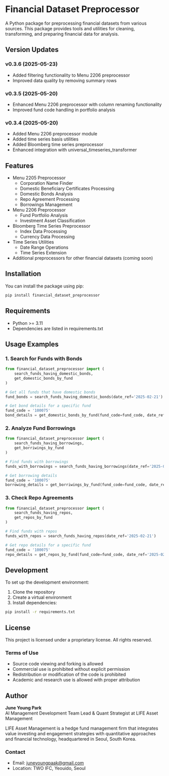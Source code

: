 # Financial Dataset Preprocessor

A Python package for preprocessing financial datasets from various sources. This package provides tools and utilities for cleaning, transforming, and preparing financial data for analysis.

## Version Updates

### v0.3.6 (2025-05-23)
- Added filtering functionality to Menu 2206 preprocessor
- Improved data quality by removing summary rows

### v0.3.5 (2025-05-20)
- Enhanced Menu 2206 preprocessor with column renaming functionality
- Improved fund code handling in portfolio analysis

### v0.3.4 (2025-05-20)
- Added Menu 2206 preprocessor module
- Added time series basis utilities
- Added Bloomberg time series preprocessor
- Enhanced integration with universal_timeseries_transformer

## Features

- Menu 2205 Preprocessor
  - Corporation Name Finder
  - Domestic Beneficiary Certificates Processing
  - Domestic Bonds Analysis
  - Repo Agreement Processing
  - Borrowings Management
- Menu 2206 Preprocessor
  - Fund Portfolio Analysis
  - Investment Asset Classification
- Bloomberg Time Series Preprocessor
  - Index Data Processing
  - Currency Data Processing
- Time Series Utilities
  - Date Range Operations
  - Time Series Extension
- Additional preprocessors for other financial datasets (coming soon)

## Installation

You can install the package using pip:

```bash
pip install financial_dataset_preprocessor
```

## Requirements

- Python >= 3.11
- Dependencies are listed in requirements.txt

## Usage Examples

### 1. Search for Funds with Bonds

```python
from financial_dataset_preprocessor import (
    search_funds_having_domestic_bonds,
    get_domestic_bonds_by_fund
)

# Get all funds that have domestic bonds
fund_bonds = search_funds_having_domestic_bonds(date_ref='2025-02-21')

# Get bond details for a specific fund
fund_code = '100075'
bond_details = get_domestic_bonds_by_fund(fund_code=fund_code, date_ref='2025-02-21')
```

### 2. Analyze Fund Borrowings

```python
from financial_dataset_preprocessor import (
    search_funds_having_borrowings,
    get_borriwings_by_fund
)

# Find funds with borrowings
funds_with_borrowings = search_funds_having_borrowings(date_ref='2025-02-21')

# Get borrowing details
fund_code = '100075'
borrowing_details = get_borriwings_by_fund(fund_code=fund_code, date_ref='2025-02-21')
```

### 3. Check Repo Agreements

```python
from financial_dataset_preprocessor import (
    search_funds_having_repos,
    get_repos_by_fund
)

# Find funds with repos
funds_with_repos = search_funds_having_repos(date_ref='2025-02-21')

# Get repo details for a specific fund
fund_code = '100075'
repo_details = get_repos_by_fund(fund_code=fund_code, date_ref='2025-02-21')
```

## Development

To set up the development environment:

1. Clone the repository
2. Create a virtual environment
3. Install dependencies:

```bash
pip install -r requirements.txt
```

## License

This project is licensed under a proprietary license. All rights reserved.

### Terms of Use

- Source code viewing and forking is allowed
- Commercial use is prohibited without explicit permission
- Redistribution or modification of the code is prohibited
- Academic and research use is allowed with proper attribution

## Author

**June Young Park**  
AI Management Development Team Lead & Quant Strategist at LIFE Asset Management

LIFE Asset Management is a hedge fund management firm that integrates value investing and engagement strategies with quantitative approaches and financial technology, headquartered in Seoul, South Korea.

### Contact

- Email: juneyoungpaak@gmail.com
- Location: TWO IFC, Yeouido, Seoul
